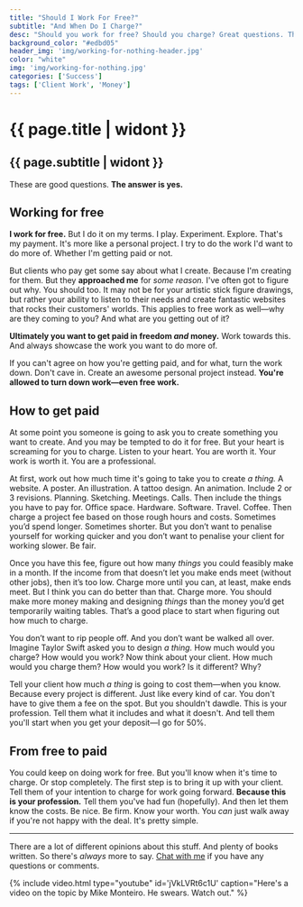 ```yaml
---
title: "Should I Work For Free?"
subtitle: "And When Do I Charge?"
desc: "Should you work for free? Should you charge? Great questions. The answer is yes."
background_color: "#edbd05"
header_img: 'img/working-for-nothing-header.jpg'
color: "white"
img: 'img/working-for-nothing.jpg'
categories: ['Success']
tags: ['Client Work', 'Money']
---
```

# {{ page.title | widont }}
## {{ page.subtitle | widont }}
These are good questions. **The answer is yes.**

## Working for free

**I work for free.** But I do it on my terms. I play. Experiment. Explore. That's my payment. It's more like a personal project. I try to do the work I'd want to do more of. Whether I'm getting paid or not.

But clients who pay get some say about what I create. Because I'm creating for them. But they **approached me** for *some reason.* I've often got to figure out why. You should too. It may not be for your artistic stick figure drawings, but rather your ability to listen to their needs and create fantastic websites that rocks their customers' worlds. This applies to free work as well—why are they coming to you? And what are you getting out of it?

**Ultimately you want to get paid in freedom *and* money.** Work towards this. And always showcase the work you want to do more of.

If you can't agree on how you're getting paid, and for what, turn the work down. Don't cave in. Create an awesome personal project instead. **You're allowed to turn down work—even free work.**

## How to get paid

At some point you someone is going to ask you to create something you want to create. And you may be tempted to do it for free. But your heart is screaming for you to charge. Listen to your heart. You are worth it. Your work is worth it. You are a professional.

At first, work out how much time it's going to take you to create *a thing.* A website. A poster. An illustration. A tattoo design. An animation. Include 2 or 3 revisions. Planning. Sketching. Meetings. Calls. Then include the things you have to pay for. Office space. Hardware. Software. Travel. Coffee. Then charge a project fee based on those rough hours and costs. Sometimes you’d spend longer. Sometimes shorter. But you don’t want to penalise yourself for working quicker and you don’t want to penalise your client for working slower. Be fair.

Once you have this fee, figure out how many *things* you could feasibly make in a month. If the income from that doesn’t let you make ends meet (without other jobs), then it’s too low. Charge more until you can, at least, make ends meet. But I think you can do better than that. Charge more. You should make more money making and designing *things* than the money you’d get temporarily waiting tables. That’s a good place to start when figuring out how much to charge.

You don’t want to rip people off. And you don’t want be walked all over. Imagine Taylor Swift asked you to design *a thing.* How much would you charge? How would you work? Now think about your client. How much would you charge them? How would you work? Is it different? Why?

Tell your client how much *a thing* is going to cost them—when you know. Because every project is different. Just like every kind of car. You don't have to give them a fee on the spot. But you shouldn't dawdle. This is your profession. Tell them what it includes and what it doesn't. And tell them you'll start when you get your deposit—I go for 50%.

## From free to paid

You could keep on doing work for free. But you'll know when it's time to charge. Or stop completely. The first step is to bring it up with your client. Tell them of your intention to charge for work going forward. **Because this is your profession.** Tell them you've had fun (hopefully). And then let them know the costs. Be nice. Be firm. Know your worth. You *can* just walk away if you're not happy with the deal. It's pretty simple.

---

There are a lot of different opinions about this stuff. And plenty of books written. So there's _always_ more to say. [Chat with me](mailto:rich@taptapkaboom.com) if you have any questions or comments.

{% include video.html type="youtube" id='jVkLVRt6c1U' caption="Here's a video on the topic by Mike Monteiro. He swears. Watch out." %}